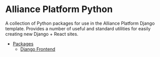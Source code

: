 # Alliance Platform Python

A collection of Python packages for use in the Alliance Platform Django template. Provides a number of useful and standard utilities for easily creating new Django + React sites.

* [Packages](#packages)
    * [Django Frontend](packages/django-alliance-frontend/README.md)
